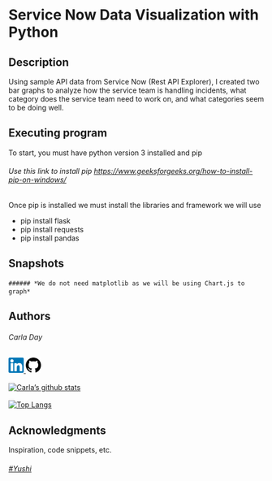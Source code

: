 # Service Now Data Visualization with Python

## Description

Using sample API data from Service Now (Rest API Explorer), I created two bar graphs to analyze how the service team is handling incidents, what category does the service team need to work on, and 
what categories seem to be doing well. 

## Executing program
To start, you must have python version 3 installed and pip 
###### Use this link to install pip https://www.geeksforgeeks.org/how-to-install-pip-on-windows/ 

Once pip is installed we must install the libraries and framework we will use
* pip install flask
* pip install requests
* pip install pandas
## Snapshots

    ###### *We do not need matplotlib as we will be using Chart.js to graph*

## Authors
###### Carla Day
<a href="linkedin.com/in/carla-day-2a3212217"> <img src="images/linkedin.svg" alt="Linked In" width="30"/> </a>
<a href="github.com/carla-day" > <img src="images/github.svg" alt="GitHub Profile" width="30"/></a>
<br>
<br>
[![Carla’s github stats](https://github-readme-stats.vercel.app/api?username=carla-day)](https://github.com/carla-day) 
<br>
<br>
[![Top Langs](https://github-readme-stats.vercel.app/api/top-langs/?username=carla-day&layout=compact)](https://github.com/carla-day)

## Acknowledgments

Inspiration, code snippets, etc.
###### [#Yushi](https://yushi95.medium.com/how-to-create-a-beautiful-readme-for-your-github-profile-36957caa711c#:~:text=Creating%20a%20README.md%20File,-In%20order%20to%20show%20the)

